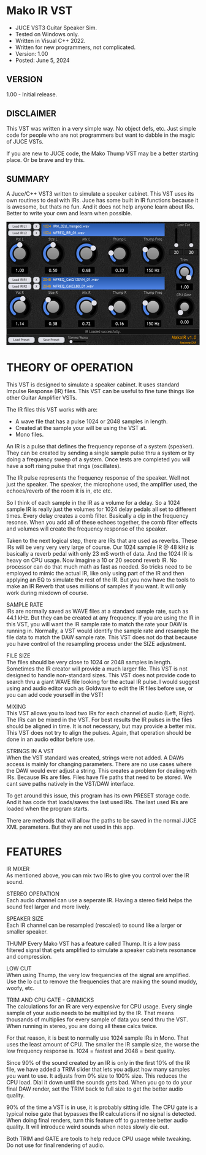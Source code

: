 # Mako IR VST
* JUCE VST3 Guitar Speaker Sim.
* Tested on Windows only.
* Written in Visual C++ 2022.
* Written for new programmers, not complicated.
* Version: 1.00
* Posted: June 5, 2024

VERSION
------------------------------------------------------------------
1.00 - Initial release.

DISCLAIMER
------------------------------------------------------------------  
This VST was written in a very simple way. No object defs, etc. 
Just simple code for people who are not programmers but want to 
dabble in the magic of JUCE VSTs.

If you are new to JUCE code, the Mako Thump VST may be a better
starting place. Or be brave and try this.
       
SUMMARY
------------------------------------------------------------------
A Juce/C++ VST3 written to simulate a speaker cabinet. This VST uses its own routines to deal 
with IRs. Juce has some built in IR functions because it is awesome, but thats no fun. And it 
does not help anyone learn about IRs. Better to write your own and learn when possible.

![Demo Image](docs/assets/makoir_demo_01.png)

# THEORY OF OPERATION<br />
This VST is designed to simulate a speaker cabinet. It uses standard Impulse Response (IR) files.
This VST can be useful to fine tune things like other Guitar Amplifier VSTs.

The IR files this VST works with are:
- A wave file that has a pulse 1024 or 2048 samples in length.
- Created at the sample your will be using the VST at. 
- Mono files.

An IR is a pulse that defines the frequency reponse of a system (speaker). They can be created by
sending a single sample pulse thru a system or by doing a frequency sweep of a system. Once tests
are completed you will have a soft rising pulse that rings (oscillates).

The IR pulse represents the frequency response of the speaker. Well not just the speaker. The speaker, the microphone used, the amplifier used, the echoes/reverb of the room it is in, etc etc.

So I think of each sample in the IR as a volume for a delay. So a 1024 sample IR is really just the volumes for 1024 delay pedals all set to different times. Every delay creates a
comb filter. Basically a dip in the frequency resonse. When you add all of these echoes together, the comb filter effects
and volumes will create the frequency response of the speaker.

Taken to the next logical step, there are IRs that are used as reverbs. These IRs will be very very very large of course.
Our 1024 sample IR @ 48 kHz is basically a reverb pedal with only 23 mS worth of data. And the 1024 IR is heavy on CPU usage.
Now imagine a 10 or 20 second reverb IR. No processor can do that much math as fast as needed. So tricks need to be employed
to mimic the actual IR, like only using part of the IR and then applying an EQ to simulate the rest of the IR. But you now 
have the tools to make an IR Reverb that uses millions of samples if you want. It will only work during mixdown of course.

SAMPLE RATE  
IRs are normally saved as WAVE files at a standard sample rate, such as 44.1 kHz. But they can be created
at any frequency. If you are using the IR in this VST, you will want the IR sample rate to match the rate your
DAW is running in. Normally, a VST would identify the sample rate and resample the file data to match the
DAW sample rate. This VST does not do that because you have control of the resampling process under the
SIZE adjustment.

FILE SIZE  
The files should be very close to 1024 or 2048 samples in length. Sometimes the IR creator will provide a much
larger file. This VST is not designed to handle non-standard sizes. This VST does not provide code to search
thru a giant WAVE file looking for the actual IR pulse. I would suggest using and audio editor such as Goldwave
to edit the IR files before use, or you can add code yourself in the VST!

MIXING  
This VST allows you to load two IRs for each channel of audio (Left, Right). The IRs can be mixed in the VST.
For best results the IR pulses in the files should be aligned in time. It is not necessary, but may provide 
a better mix. This VST does not try to align the pulses. Again, that operation should be done in an audio editor before use.  

STRINGS IN A VST  
When the VST standard was created, strings were not added. A DAWs access is mainly for changing parameters. 
There are no use cases where the DAW would ever adjust a string. This creates a problem for dealing with IRs.
Because IRs are files. Files have file paths that need to be stored. We cant save paths natively in the VST/DAW interface.

To get around this issue, this program has its own PRESET storage code. And it has code that loads/saves the last used IRs.
The last used IRs are loaded when the program starts.

There are methods that will allow the paths to be saved in the normal JUCE XML parameters. But they are not used in this app.

# FEATURES <br />
IR MIXER  
As mentioned above, you can mix two IRs to give you control over the IR sound.  

STEREO OPERATION  
Each audio channel can use a seperate IR. Having a stereo field helps the sound feel larger and more lively. 

SPEAKER SIZE  
Each IR channel can be resampled (rescaled) to sound like a larger or smaller speaker.

THUMP 
Every Mako VST has a feature called Thump. It is a low pass filtered signal that gets amplified to simulate a
speaker cabinets resonance and compression. 

LOW CUT  
When using Thump, the very low frequencies of the signal are amplified. Use the lo cut to remove the frequencies that
are making the sound muddy, woofy, etc.

TRIM AND CPU GATE - GIMMICKS  
The calculations for an IR are very expensive for CPU usage. Every single sample of your audio needs to be multiplied by the IR.
That means thousands of multiplies for every sample of data you send thru the VST. When running in stereo, you are doing all these
calcs twice.

For that reason, it is best to normally use 1024 sample IRs in Mono. That uses the least amount of CPU. The smaller the IR sample size,
the worse the low frequency response is. 1024 = fastest and 2048 = best quality.

Since 90% of the sound created by an IR is only in the first 10% of the IR file, we have added a TRIM slider that lets you adjust how many
samples you want to use. It adjusts from 0% size to 100% size. This reduces the CPU load. Dial it down until the sounds gets bad. When
you go to do your final DAW render, set the TRIM back to full size to get the better audio quality.

90% of the time a VST is in use, it is probably sitting idle. The CPU gate is a typical noise gate that bypasses the IR calculations
if no signal is detected. When doing final renders, turn this feature off to guarentee better audio quality. It will introduce weird
sounds when notes slowly die out. 

Both TRIM and GATE are tools to help reduce CPU usage while tweaking. Do not use for final rendering of audio. 

<br />

